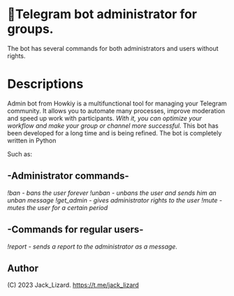 # 🤖Telegram bot administrator for groups.
The bot has several commands for both administrators and users without rights.

# Descriptions
Admin bot from Howkiy is a multifunctional tool for managing your Telegram community. 
It allows you to automate many processes, improve moderation and speed up work with participants. 
*With it, you can optimize your workflow and make your group or channel more successful.*
This bot has been developed for a long time and is being refined.
The bot is completely written in Python

Such as:
## -Administrator commands-

*!ban - bans the user forever*
*!unban - unbans the user and sends him an unban message*
*!get_admin - gives administrator rights to the user*
*!mute - mutes the user for a certain period*
## -Commands for regular users-
*!report - sends a report to the administrator as a message.*

## Author
(C) 2023 Jack_Lizard.
https://t.me/jack_lizard
